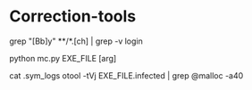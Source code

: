# Correction-tools

grep "[Bb]y" **/*.[ch] | grep -v login

python mc.py EXE_FILE [arg]

cat .sym_logs
otool -tVj EXE_FILE.infected | grep @malloc -a40

